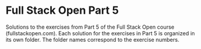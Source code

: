 # Full Stack Open Part 5

Solutions to the exercises from Part 5 of the Full Stack Open course (fullstackopen.com). Each solution for the exercises in Part 5 is organized in its own folder. The folder names correspond to the exercise numbers.